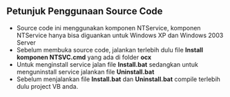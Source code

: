 ## Petunjuk Penggunaan Source Code

* Source code ini menggunakan komponen NTService, komponen NTService hanya bisa diguankan untuk Windows XP dan Windows 2003 Server
* Sebelum membuka source code, jalankan terlebih dulu file **Install komponen NTSVC.cmd** yang ada di folder **ocx**
* Untuk menginstall service jalan file **Install.bat** sedangkan untuk menguninstall service jalankan file **Uninstall.bat**
* Sebelum menjalankan file **Install.bat** dan **Uninstall.bat** compile terlebih dulu project VB anda.